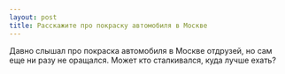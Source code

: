 ```yaml
---
layout: post 
title: Расскажите про покраску автомобиля в Москве 
--- 
```

Давно слышал про покраска автомобиля в Москве отдрузей, но сам еще ни разу не оращался. Может кто сталкивался, куда лучше ехать?
